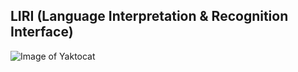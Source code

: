 ## LIRI (Language Interpretation & Recognition Interface)

![Image of Yaktocat](https://octodex.github.com/images/yaktocat.png)